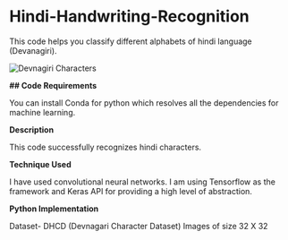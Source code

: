 # Hindi-Handwriting-Recognition

This code helps you classify different alphabets of hindi language (Devanagiri).

![Devnagiri Characters](https://miro.medium.com/max/980/1*dmZC4dCbLiVJiJb2Zpuiaw.png)

**## Code Requirements**

You can install Conda for python which resolves all the dependencies for machine learning.

**Description**

This code successfully recognizes hindi characters.

**Technique Used**

I have used convolutional neural networks. I am using Tensorflow as the framework and Keras API for providing a high level of abstraction.

**Python Implementation**

Dataset- DHCD (Devnagari Character Dataset)
Images of size 32 X 32
